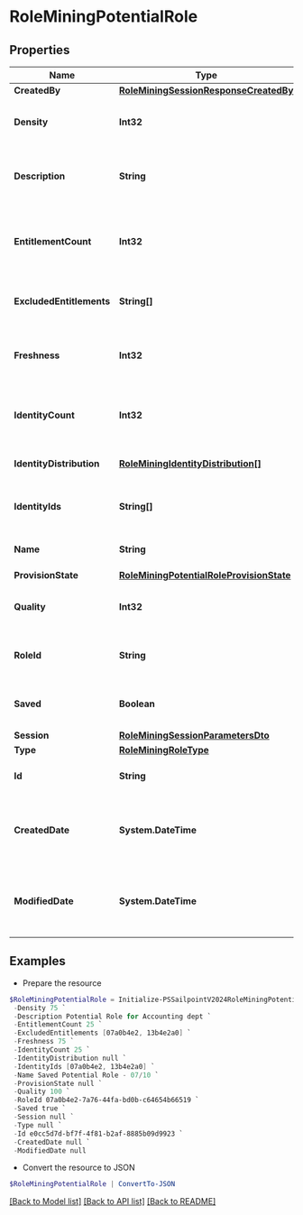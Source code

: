 # RoleMiningPotentialRole
## Properties

Name | Type | Description | Notes
------------ | ------------- | ------------- | -------------
**CreatedBy** | [**RoleMiningSessionResponseCreatedBy**](RoleMiningSessionResponseCreatedBy.md) |  | [optional] 
**Density** | **Int32** | The density of a potential role. | [optional] 
**Description** | **String** | The description of a potential role. | [optional] 
**EntitlementCount** | **Int32** | The number of entitlements in a potential role. | [optional] 
**ExcludedEntitlements** | **String[]** | The list of entitlement ids to be excluded. | [optional] 
**Freshness** | **Int32** | The freshness of a potential role. | [optional] 
**IdentityCount** | **Int32** | The number of identities in a potential role. | [optional] 
**IdentityDistribution** | [**RoleMiningIdentityDistribution[]**](RoleMiningIdentityDistribution.md) | Identity attribute distribution. | [optional] 
**IdentityIds** | **String[]** | The list of ids in a potential role. | [optional] 
**Name** | **String** | Name of the potential role. | [optional] 
**ProvisionState** | [**RoleMiningPotentialRoleProvisionState**](RoleMiningPotentialRoleProvisionState.md) |  | [optional] 
**Quality** | **Int32** | The quality of a potential role. | [optional] 
**RoleId** | **String** | The roleId of a potential role. | [optional] 
**Saved** | **Boolean** | The potential role&#39;s saved status. | [optional] 
**Session** | [**RoleMiningSessionParametersDto**](RoleMiningSessionParametersDto.md) |  | [optional] 
**Type** | [**RoleMiningRoleType**](RoleMiningRoleType.md) |  | [optional] 
**Id** | **String** | Id of the potential role | [optional] 
**CreatedDate** | **System.DateTime** | The date-time when this potential role was created. | [optional] 
**ModifiedDate** | **System.DateTime** | The date-time when this potential role was modified. | [optional] 

## Examples

- Prepare the resource
```powershell
$RoleMiningPotentialRole = Initialize-PSSailpointV2024RoleMiningPotentialRole  -CreatedBy null `
 -Density 75 `
 -Description Potential Role for Accounting dept `
 -EntitlementCount 25 `
 -ExcludedEntitlements [07a0b4e2, 13b4e2a0] `
 -Freshness 75 `
 -IdentityCount 25 `
 -IdentityDistribution null `
 -IdentityIds [07a0b4e2, 13b4e2a0] `
 -Name Saved Potential Role - 07/10 `
 -ProvisionState null `
 -Quality 100 `
 -RoleId 07a0b4e2-7a76-44fa-bd0b-c64654b66519 `
 -Saved true `
 -Session null `
 -Type null `
 -Id e0cc5d7d-bf7f-4f81-b2af-8885b09d9923 `
 -CreatedDate null `
 -ModifiedDate null
```

- Convert the resource to JSON
```powershell
$RoleMiningPotentialRole | ConvertTo-JSON
```

[[Back to Model list]](../README.md#documentation-for-models) [[Back to API list]](../README.md#documentation-for-api-endpoints) [[Back to README]](../README.md)

